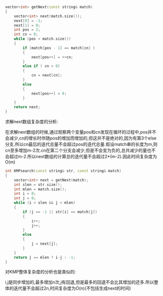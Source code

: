 
```C++
vector<int> getNext(const string& match)
{
	vector<int> next(match.size());
	next[0] = -1;
	next[1] = 0;
	int pos = 2;
	int cn = 0;
	while (pos < match.size())
	{
		if (match[pos - 1] == match[cn] )
		{
			next[pos++] = ++cn; 
		}
		else if ( cn > 0)
		{
			cn = next[cn];
		}
		else
		{
			next[pos++] = 0;
		}
	}
	return next;
}
```

求解next数组复杂度的分析:

在求解next数组的时候,通过观察两个变量pos和cn发现在循环的过程中,pos并不会减少,cn的增长时伴随pos的增加而增加的,但这并不是绝对的,因为有第3个else分支.所以cn最后的迭代总量不会超过pos的迭代总量.假设match串的长度为m,则cn至多增加m-2次.cn在第二个分支会减少,但是不会变为负的,总共减少的量也不会超过m-2.所以next数组的计算总的迭代量不会超过2*(m-2).因此时间复杂度为O(m)


```C++
int KMPsearch(const string& str, const string& match)
{
	vector<int> next = getNext(match);
	int slen = str.size();
	int mlen = match.size();
	int i = 0;
	int j = 0;
	while (i < slen && j < mlen)
	{
		if (j == -1 || str[i] == match[j])
		{
			i++;
			j++;
		}
		else
		{
			j = next[j];
		}
	}
	return j == mlen ? i-j : -1;
}
```
对KMP整体复杂度的分析也是类似的:

i,j是同步增加的,最多增加n次,j有回退,但是最多的回退不会比其增加的还多.所以整体的迭代量不会超过2n,时间复杂度为O(n)(不包括生成next的时间)


